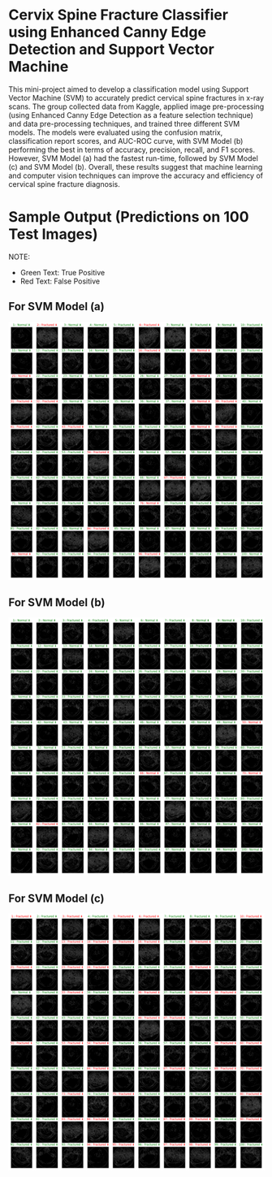 # Cervix Spine Fracture Classifier using Enhanced Canny Edge Detection and Support Vector Machine
This mini-project aimed to develop a classification model using Support Vector Machine (SVM) to accurately predict cervical spine
fractures in x-ray scans. The group collected data from Kaggle, applied image pre-processing (using Enhanced Canny Edge Detection as a feature selection technique) and data pre-processing techniques, and trained three different SVM models. The models were evaluated using the confusion matrix, classification report scores, and AUC-ROC curve, with SVM Model (b) performing the best in terms of accuracy, precision, recall, and F1 scores. However, SVM Model (a) had the fastest run-time, followed by SVM Model (c) and SVM Model (b). Overall, these results suggest that machine learning and computer vision techniques can improve the
accuracy and efficiency of cervical spine fracture diagnosis.

# Sample Output (Predictions on 100 Test Images)
NOTE:
- Green Text: True Positive
- Red Text: False Positive
## For SVM Model (a)
![SVM Model (a) 100 Sample Outputs](./samples/sample_output-a.png)
## For SVM Model (b)
![SVM Model (b) 100 Sample Outputs](./samples/sample_output-b.png)
## For SVM Model (c)
![SVM Model (c) 100 Sample Outputs](./samples/sample_output-c.png)